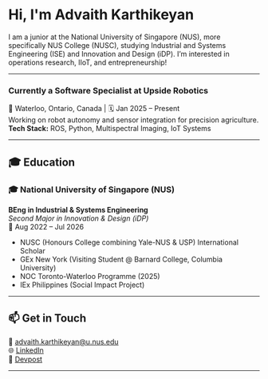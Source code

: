 # Hi, I'm Advaith Karthikeyan

I am a junior at the National University of Singapore (NUS), more specifically NUS College (NUSC), studying Industrial and Systems Engineering (ISE) and Innovation and Design (iDP). I’m interested in operations research, IIoT, and entrepreneurship! 

---

### Currently a **Software Specialist** at **Upside Robotics**
📍 Waterloo, Ontario, Canada | 🗓️ Jan 2025 – Present  
Working on robot autonomy and sensor integration for precision agriculture.  
**Tech Stack:** ROS, Python, Multispectral Imaging, IoT Systems

---

## 🎓 Education

### 🎓 **National University of Singapore (NUS)**  
**BEng in Industrial & Systems Engineering**  
*Second Major in Innovation & Design (iDP)*  
📍 Aug 2022 – Jul 2026  
- NUSC (Honours College combining Yale-NUS & USP) International Scholar
- GEx New York (Visiting Student @ Barnard College, Columbia University)
- NOC Toronto-Waterloo Programme (2025)
- IEx Philippines (Social Impact Project)

---

## 📫 Get in Touch

📧 [advaith.karthikeyan@u.nus.edu](mailto:advaith@u.nus.edu)  
🌐 [LinkedIn](https://www.linkedin.com/in/advaithkarthikeyan/)  
🔗 [Devpost](https://devpost.com/advaith117?ref_content=user-portfolio&ref_feature=portfolio&ref_medium=global-nav)

---
